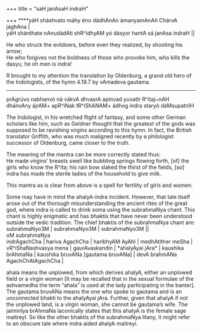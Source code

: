 +++
title = "saH janAsaH indraH"

+++
****yáH sháshvato máhy éno dádhAnAn ámanyamAnAñ ChárvA jaghAna |  
yáH shárdhate nAnudádAti shR^idhyAM yó dásyor hantA sá janAsa índraH ||

He who struck the evildoers, before even they realized, by shooting his
arrow;  
He who forgives not the boldness of those who provoke him, who kills the
dasyu, he oh men is indra\!

R brought to my attention the translation by Oldenburg, a grand old hero
of the Indologists, of the hymn 4.19.7 by vAmadeva gautama.  
****  
prAgrúvo nabhanvò ná vákvA dhvasrA apinvad yuvatIr R^itaj\~nAH  
dhánvAny ájrAM+ apR^iNak tR^iShANAM+ ádhog índra staryò dáMsupatnIH

The Indologist, in his wretched flight of fantasy, and some other German
scholars like him, such as Geldner thought that the greatest of the gods
was supposed to be ravishing virgins according to this hymn. In fact,
the British translator Griffith, who was much maligned recently by a
philologist successor of Oldenburg, came closer to the truth.

The meaning of the mantra can be more correctly stated thus:  
He made virgins’ breasts swell like bubbling springs flowing forth,
\[of\] the girls who know the R^ita; his rain bow slaked the thirst of
the fields, \[so\] indra has made the sterile ladies of the household to
give milk.

This mantra as is clear from above is a spell for fertility of girls and
women.

Some may have in mind the ahalyA-indra incident. However, that tale
itself arose out of the thorough misunderstanding the ancient rites of
the great god, where indra is called to drink soma using the subrahmaNya
chant. This chant is highly enigmatic and has bhaktis that have never
been understood outside the vedic tradition. The chief bhaktis of the
subrahmaNya chant are:  
subrahmaNyo3M | subrahmaNyo3M | subrahmaNyo3M ||  
oM subrahmaNya  
indrAgachCha | hariva AgachCha | haribhyAM AyAhI | medhAtither meSha |
vR^iShaNashvasya mena | gaurAvaskandin | \*ahalyAyai jAra\* | kaushika
brAhmaNa | kaushika bruvANa \[gautama bruvANa\] | devA brahmANa
AgachChAtAgachCha |

ahala means the unplowed, from which derives ahalyA, either an unplowed
field or a virgin woman \[It may be recalled that in the sexual formulae
of the ashvamedha the term “ahala” is used at the lady participating in
the banter\]. The gautama bruvANa means the one who spoke to gautama and
is an unconnected bhakti to the ahalyAyai jAra. Further, given that
ahalyA if not the unplowed land, is a virgin woman, she cannot be
gautama’s wife. The jaiminIya brAhmaNa laconically states that this
ahalyA is the female sage maitreyI. So like the other bhaktis of the
subrahmaNya litany, it might refer to an obscure tale where indra aided
ahalyA maitreyi.
